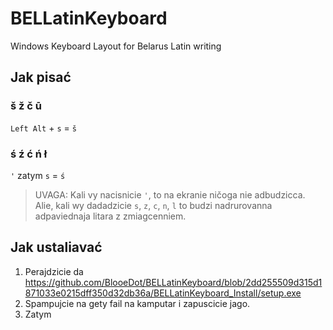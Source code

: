 # BELLatinKeyboard
Windows Keyboard Layout for Belarus Latin writing
## Jak pisać
### š ž č ū
`Left Alt` + `s` = `š`

### ś ź ć ń ł
`'` zatym `s` = `ś`
> UVAGA:
> Kali vy nacisnicie `'`, to na ekranie ničoga nie adbudzicca. Alie, kali wy dadadzicie `s`, `z`, `c`, `n`, `l` to budzi nadrurovanna adpaviednaja litara z zmiagcenniem.

## Jak ustaliavać
1. Perajdzicie da https://github.com/BlooeDot/BELLatinKeyboard/blob/2dd255509d315d1871033e0215dff350d32db36a/BELLatinKeyboard_Install/setup.exe
2. Spampujcie na gety fail na kamputar i zapuscicie jago.
3. Zatym 
